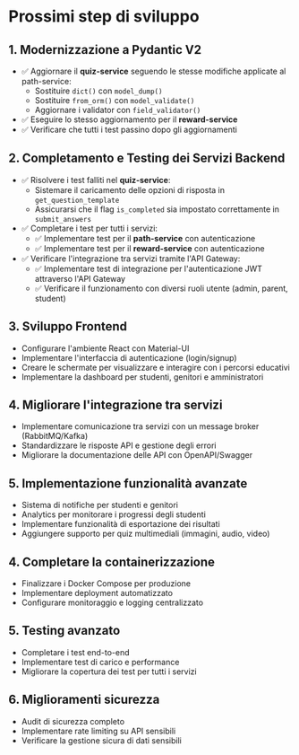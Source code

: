 # Prossimi step di sviluppo

## 1. Modernizzazione a Pydantic V2
- ✅ Aggiornare il **quiz-service** seguendo le stesse modifiche applicate al path-service:
  - Sostituire `dict()` con `model_dump()`
  - Sostituire `from_orm()` con `model_validate()`
  - Aggiornare i validator con `field_validator()`
- ✅ Eseguire lo stesso aggiornamento per il **reward-service**
- ✅ Verificare che tutti i test passino dopo gli aggiornamenti

## 2. Completamento e Testing dei Servizi Backend
- ✅ Risolvere i test falliti nel **quiz-service**:
  - Sistemare il caricamento delle opzioni di risposta in `get_question_template`
  - Assicurarsi che il flag `is_completed` sia impostato correttamente in `submit_answers`
- ✅ Completare i test per tutti i servizi:
  - ✅ Implementare test per il **path-service** con autenticazione
  - ✅ Implementare test per il **reward-service** con autenticazione
- ✅ Verificare l'integrazione tra servizi tramite l'API Gateway:
  - ✅ Implementare test di integrazione per l'autenticazione JWT attraverso l'API Gateway
  - ✅ Verificare il funzionamento con diversi ruoli utente (admin, parent, student)

## 3. Sviluppo Frontend
- Configurare l'ambiente React con Material-UI
- Implementare l'interfaccia di autenticazione (login/signup)
- Creare le schermate per visualizzare e interagire con i percorsi educativi
- Implementare la dashboard per studenti, genitori e amministratori

## 4. Migliorare l'integrazione tra servizi
- Implementare comunicazione tra servizi con un message broker (RabbitMQ/Kafka)
- Standardizzare le risposte API e gestione degli errori
- Migliorare la documentazione delle API con OpenAPI/Swagger

## 5. Implementazione funzionalità avanzate
- Sistema di notifiche per studenti e genitori
- Analytics per monitorare i progressi degli studenti
- Implementare funzionalità di esportazione dei risultati
- Aggiungere supporto per quiz multimediali (immagini, audio, video)

## 4. Completare la containerizzazione
- Finalizzare i Docker Compose per produzione
- Implementare deployment automatizzato
- Configurare monitoraggio e logging centralizzato

## 5. Testing avanzato
- Completare i test end-to-end
- Implementare test di carico e performance
- Migliorare la copertura dei test per tutti i servizi

## 6. Miglioramenti sicurezza
- Audit di sicurezza completo
- Implementare rate limiting su API sensibili
- Verificare la gestione sicura di dati sensibili

